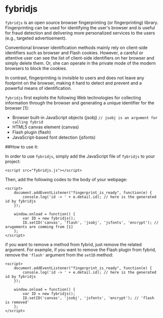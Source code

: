 fybridjs
========

`fybridjs` is an open source browser fingerprinting (or fingerprinting) library. Fingerprinting can be used for identifying the user's browser and is useful for fraud detection and delivering more personalized services to the users (e.g., targeted advertisement).  

Conventional browser identification methods mainly rely on client-side identifiers such as browser and Flash cookies. However, a careful or attentive user can see the list of client-side identifiers on her browser and simply delete them. Or, she can operate in the private mode of the modern browsers to block the cookies. 

In contrast, fingerprinting is invisible to users and does not leave any footprint on the browser, making it hard to detect and prevent and a powerful means of identification.

`fybridjs` first exploits the following Web technologies for collecting information through the browser and generating a unique identifier for the browser [1]:

+ Browser built-in JavaScript objects (jsobj) `// jsobj is an argument for calling fybrid`
+ HTML5 canvas element (canvas)
+ Flash plugin (flash)
+ JavaScript-based font detection (jsfonts)


##How to use it:

In order to use `fybridjs`, simply add the JavaScript file of `fybridjs` to your project:

```
<script src="fybridjs.js"></script>
```

Then, add the following codes to the body of your webpage:
```
<script>
    document.addEventListener("fingerprint_is_ready", function(e) {
        console.log('id -> ' + e.detail.id); // here is the generated id by fybridjs
    });

    window.onload = function() {
        var ID = new fybridjs();
        ID.setID('canvas', 'flash', 'jsobj', 'jsfonts', 'encrypt'); // arugements are comming from [1]
    };
</script>
```

if you want to remove a method from fybrid, just remove the related argument. For example, if you want to remove the Flash plugin from fybrid, remove the `'flash'` argument from the `setID` method:

```
<script>
    document.addEventListener("fingerprint_is_ready", function(e) {
        console.log('id -> ' + e.detail.id); // here is the generated id by fybridjs
    });

    window.onload = function() {
        var ID = new fybridjs();
        ID.setID('canvas', 'jsobj', 'jsfonts', 'encrypt'); // 'flash is removed'
    };
</script>
```